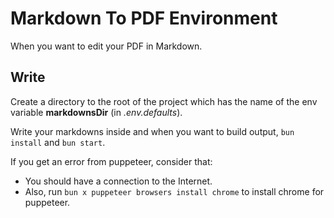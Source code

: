 # Markdown To PDF Environment

When you want to edit your PDF in Markdown.

## Write

Create a directory to the root of the project which has the name of the env variable **markdownsDir** (in _.env.defaults_).

Write your markdowns inside and when you want to build output, `bun install` and `bun start`.

If you get an error from puppeteer, consider that:

- You should have a connection to the Internet.
- Also, run `bun x puppeteer browsers install chrome` to install chrome for puppeteer.
